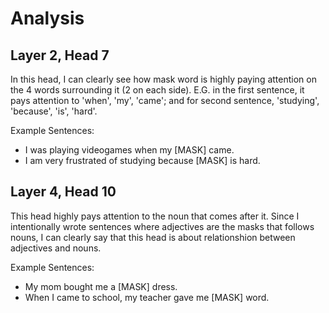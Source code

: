 # Analysis

## Layer 2, Head 7

In this head, I can clearly see how mask word is highly paying attention on the 4 words surrounding it (2 on each side). E.G. in the first sentence, it pays attention to 'when', 'my', 'came'; and for second sentence, 'studying', 'because', 'is', 'hard'.

Example Sentences:
- I was playing videogames when my [MASK] came.
- I am very frustrated of studying because [MASK] is hard.

## Layer 4, Head 10

This head highly pays attention to the noun that comes after it. Since I intentionally wrote sentences where adjectives are the masks that follows nouns, I can clearly say that this head is about relationshion between adjectives and nouns. 

Example Sentences:
- My mom bought me a [MASK] dress.
- When I came to school, my teacher gave me [MASK] word.

